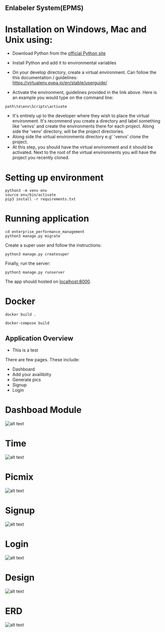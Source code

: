 ## Enlabeler System(EPMS)


# Installation on Windows, Mac and Unix using:

- Download Python from the [official Python site](https://www.python.org/downloads/release/python-361/)
- Install Python and add it to environmental variables
- On your develop directory, create a virtual environment. Can follow the this documentation / guidelines:
https://virtualenv.pypa.io/en/stable/userguide/

- Activate the environment, guidelines provided in the link above. Here is an example you would type on the command line:
```
path\to\env\Scripts\activate
```
- It's entirely up to the developer where they wish to place the virtual environment. It's recommend you create a
directory and label something like 'venvs' and create the environments there for each project. Along side the
'venv' directory, will be the project directories.
- Along side the virtual environments directory e.g' 'venvs' clone the project.
- At this step, you should have the virtual environment and it should be activated. Next to the root of the virtual
environments you will have the project you recently cloned.


# Setting up environment
```
python3 -m venv env
source env/bin/activate
pip3 install -r requirements.txt
```
# Running application
```
cd enterprise_performance_management
python3 manage.py migrate
```
Create a super user and follow the instructions:
```
python3 manage.py createsuper
```
Finally, run the server:
```
python3 manage.py runserver
```
The app should hosted on [localhost:8000](localhost:8000).

# Docker

```
docker build .
```
```
docker-compose build
```


## Application Overview

- This is a test

There are few pages. 
These include:

- Dashboard
- Add your availibilty
- Generate pics
- Signup
- Login


# Dashboad Module
![alt text](https://github.com/lukhanyo21/testing/blob/main/src/readme_pics/dashboard.png)

# Time
![alt text](https://github.com/lukhanyo21/testing/blob/main/src/readme_pics/avail.png)

# Picmix
![alt text](https://github.com/lukhanyo21/testing/blob/main/src/readme_pics/picmix.png)

# Signup
![alt text](https://github.com/lukhanyo21/testing/blob/main/src/readme_pics/signup.png)

# Login

![alt text](https://github.com/lukhanyo21/testing/blob/main/src/readme_pics/sign.png)

# Design
![alt text](https://github.com/lukhanyo21/testing/blob/main/src/readme_pics/Design.png)

# ERD
![alt text](https://github.com/lukhanyo21/testing/blob/main/src/readme_pics/erd.png)

